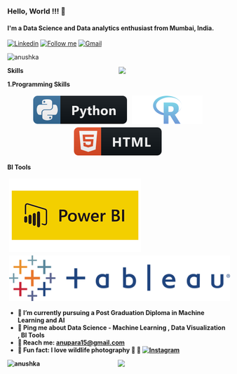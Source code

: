 ### Hello, World !!! 👋

#### I'm a Data Science and Data analytics enthusiast from Mumbai, India.

[![Linkedin](https://img.shields.io/badge/-LinkedIn-blue?style=flat&logo=Linkedin&logoColor=white)](www.linkedin.com/in/anushkaparadkar)
[<img src="https://img.shields.io/github/followers/LeandraOliveiraS?label=follow&style=social" height="22" title="Follow me" />](https://github.com/anushkaparadkar)
[![Gmail](https://img.shields.io/badge/-Gmail-c14438?style=flat&logo=Gmail&logoColor=white)](mailto:anupara15@gmail.com)

<p align="left"> <img src="https://komarev.com/ghpvc/?username=anushkaparadkar" alt="anushka" /> </p>
<img align= "right" width= "250" src= "https://pa1.narvii.com/6580/8098c6e9207376889eeb0532d9f5a0723c4d73f5_hq.gif"/>
 <b>Skills<b> <br>

<b>1.Programming Skills <b> <br>

<p align="center">
 
  <img src="https://github.com/anushkaparadkar/anushkaparadkar/blob/master/Assets/python.svg" alt="python" style="vertical-align:top; margin:4px">
  <img src="https://github.com/anushkaparadkar/anushkaparadkar/blob/master/Assets/r-logo-svg-4.svg" alt="R" style="vertical-align:top; margin:4px">
  <img src="https://github.com/anushkaparadkar/anushkaparadkar/blob/master/Assets/html.svg" alt="html" style="vertical-align:top; margin:4px">

 </p>

<b>BI Tools <b> <br>

<p>
<img src="https://github.com/anushkaparadkar/anushkaparadkar/blob/master/Assets/download.svg" alt="powerbi" style="vertical-align:top; margin:4px">
<img src="https://github.com/anushkaparadkar/anushkaparadkar/blob/master/Assets/Tableau_Logo.svg" alt="Tableau" style="vertical-align:top; margin:4px">
</p>

- 🌱 I’m currently pursuing a Post Graduation Diploma in Machine Learning and AI
- 💬 Ping me about Data Science - Machine Learning , Data Visualization , BI Tools
- 📧 Reach me: [anupara15@gmail.com](mailto:anupara15@gmail.com)
- 🌟 Fun fact: I love wildlife photography 📸 🐯 [![Instagram](https://img.shields.io/badge/-Instagram-c13584?style=flat&labelColor=c13584&logo=instagram&logoColor=white)](https://www.instagram.com/into_the__wilderness_/)

<p align = 'left' ><img width = " 40%" align="left" src="https://github-readme-stats.vercel.app/api/top-langs/?username=anushkaparadkar&layout=compact" alt="anushka" /></p>
<p > <img width="50%" align="right" src="https://github-readme-stats.vercel.app/api?username=anushkaparadkar&show_icons=true&hide_border=true"/> </p>
